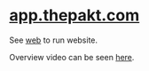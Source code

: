 # [app.thepakt.com](https://app.thepakt.com)

See [web](web) to run website.

Overview video can be seen [here](https://youtu.be/uxBKIh5ft2Q).
